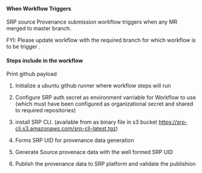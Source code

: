 
#### When Workflow Triggers ####

SRP source Provenance submission workflow triggers when any MR merged to master branch.

FYI: Please update workflow with the required branch for which workflow is to be trigger .


#### Steps include in the workflow ####
Print github payload
1. Initialize a ubuntu github runner where workflow steps will run

2. Configure SRP auth secret as environment varriable for Workflow to use (which must have been configured as organizational secret and shared to required repositories)

3. install SRP CLI. (available from as binary file in s3 bucket https://srp-cli.s3.amazonaws.com/srp-cli-latest.tgz)

4. Forms SRP UID for provenance data generation

5. Generate Source provenace data with the well formed SRP UID

6. Publish the provenance data to SRP platform and validate the publishion
